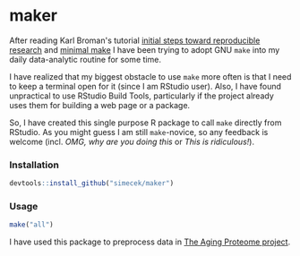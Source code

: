 # maker
 
After reading Karl Broman's tutorial [initial steps toward reproducible research](http://kbroman.org/steps2rr/) and [minimal make](http://kbroman.org/minimal_make/) I have been trying to adopt GNU `make` into my daily data-analytic routine for some time.

I have realized that my biggest obstacle to use `make` more often is that I need to keep a terminal open for it (since I am RStudio user). Also, I have found unpractical to use RStudio Build Tools, particularly if the project already uses them for building a web page or a package.

So, I have created this single purpose R package to call `make` directly from RStudio. As you might guess I am still `make`-novice, so any feedback is welcome (incl. *OMG, why are you doing this* or *This is ridiculous!*). 

### Installation

```r
devtools::install_github("simecek/maker")
```

### Usage

```r
make("all")
```

I have used this package to preprocess data in [The Aging Proteome project](https://github.com/simecek/TheAgingProteome).
